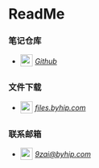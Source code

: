 # ReadMe
  
### 笔记仓库  
- [<img width="24" height="24" src="https://byhip.com/assets/img/Github.svg" style="vertical-align: middle;padding: 0 5px 5px 0">*Github*](https://github.com/jiuziai/notes)
  
### 文件下载  
- [<img width="24" height="24" src="https://byhip.com/assets/img/FileDownload.svg" style="vertical-align: middle;padding: 0 5px 5px 0">*files.byhip.com*](https://files.byhip.com)


### 联系邮箱  
- [<img width="24" height="24" src="https://byhip.com/assets/img/Mail.svg" style="vertical-align: middle;padding: 0 5px 5px 0">*9zai@byhip.com*](mailto:9zai@byhip.com)
